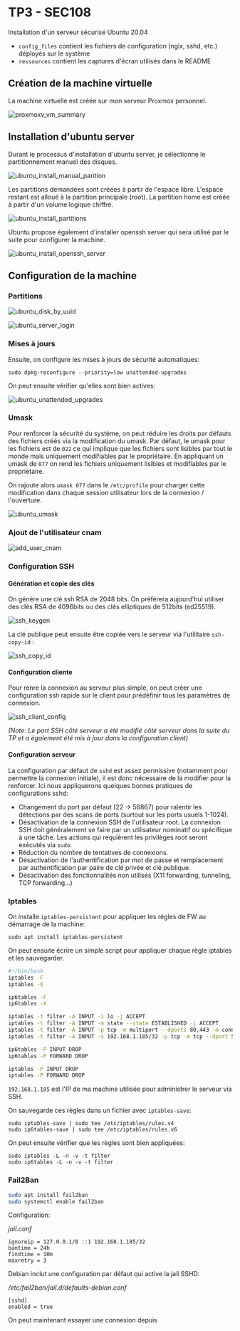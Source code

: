 # TP3 - SEC108

Installation d'un serveur sécurisé Ubuntu 20.04

* `config_files` contient les fichiers de configuration (ngix, sshd, etc.) déployés sur le système
* `ressources` contient les captures d'écran utilisés dans le README

## Création de la machine virtuelle

La machine virtuelle est créée sur mon serveur Proxmox personnel. 

![proxmoxv_vm_summary](ressources/images/proxmox_vm_summary.png)

## Installation d'ubuntu server

Durant le processus d'installation d'ubuntu server, je sélectionne le partitionnement manuel des disques. 

![ubuntu_install_manual_parition](ressources/images/manual_partition.png)

Les partitions demandées sont créées à partir de l'espace libre. L'espace restant est alloué à la partition principale (root). La partition home est créée à partir d'un volume logique chiffré.

![ubuntu_install_partitions](ressources/images/ubuntu_install_partitions.png)

Ubuntu propose également d'installer openssh server qui sera utilisé par le suite pour configurer la machine. 

![ubuntu_install_openssh_server](ressources/images/ubuntu_install_openssh_server.png)

## Configuration de la machine

### Partitions

![ubuntu_disk_by_uuid](ressources/images/ubuntu_disk_by_uuid.png)

![ubuntu_server_login](ressources/images/ubuntu_login.png)

### Mises à jours

Ensuite, on configure les mises à jours de sécurité automatiques:

```
sudo dpkg-reconfigure --priority=low unattended-upgrades
```

On peut ensuite vérifier qu'elles sont bien actives:

![ubuntu_unattended_upgrades](ressources/images/ubuntu_unattended_upgrades.png)


### Umask

Pour renforcer la sécurité du système, on peut réduire les droits par défauts des fichiers créés via la modification du umask. Par défaut, le umask pour les fichiers est de `022` ce qui implique que les fichiers sont lisibles par tout le monde mais uniquement modifiables par le propriétaire. En appliquant un umask de `077` on rend les fichiers uniquement lisibles et modifiables par le propriétaire. 

On rajoute alors `umask 077` dans le `/etc/profile` pour charger cette modification dans chaque session utilisateur lors de la connexion / l'ouverture. 

![ubuntu_umask](ressources/images/ubuntu_umask_ex.png)

### Ajout de l'utilisateur cnam

![add_user_cnam](ressources/images/add_user_cnam.png)

### Configuration SSH

#### Génération et copie des clés

On génère une clé ssh RSA de 2048 bits. On préfèrera aujourd'hui utiliser des clés RSA de 4096bits ou des clés elliptiques de 512bits (ed25519).

![ssh_keygen](ressources/images/ssh_keygen.png)

La clé publique peut ensuite être copiée vers le serveur via l'utilitaire `ssh-copy-id` :

![ssh_copy_id](ressources/images/ssh_copy_id_cnam.png)

#### Configuration cliente

Pour renre la connexion au serveur plus simple, on peut créer une configuration ssh rapide sur le client pour prédéfinir tous les paramètres de connexion.

![ssh_client_config](ressources/images/ssh_client_config_cnam.png)

*(Note: Le port SSH côté serveur a été modifié côté serveur dans la suite du TP et a également été mis à jour dans la configuration client)*

#### Configuration serveur

La configuration par défaut de `sshd` est assez permissive (notamment pour permettre la connexion initiale), il est donc nécessaire de la modifier pour la renforcer. Ici nous appliquerons quelques bonnes pratiques de configurations sshd: 

* Changement du port par défaut (22 -> 56867) pour ralentir les détections par des scans de ports (surtout sur les ports usuels 1-1024).
* Désactivation de la connexion SSH de l'utilisateur root. La connexion SSH doit généralement se faire par un utilisateur nominatif ou spécifique à une tâche. Les actions qui requièrent les privilèges root seront exécutés via `sudo`.
* Réduction du nombre de tentatives de connexions.
* Désactivation de l'authentification par mot de passe et remplacement par authentification par paire de clé privée et clé publique.
* Désactivation des fonctionnalités non utilisés (X11 forwarding, tunneling, TCP forwarding...)

### Iptables

On installe `iptables-persistent` pour appliquer les règles de FW au démarrage de la machine: 

```
sudo apt install iptables-persistent
```

On peut ensuite écrire un simple script pour appliquer chaque règle iptables et les sauvegarder.

```bash
#!/bin/bash
iptables -F
iptables -X

ip6tables -F
ip6tables -X

iptables -t filter -A INPUT -i lo -j ACCEPT
iptables -t filter -A INPUT -m state --state ESTABLISHED -j ACCEPT
iptables -t filter -A INPUT -p tcp -m multiport --dports 80,443 -m conntrack --ctstate NEW,ESTABLISHED -m comment --comment "HTTP/HTTPS" -j ACCEPT
iptables -t filter -A INPUT -s 192.168.1.185/32 -p tcp -m tcp --dport 56867 -m conntrack --ctstate NEW,ESTABLISHED -m comment --comment "SSH" -j ACCEPT

ip6tables -P INPUT DROP
ip6tables -P FORWARD DROP

iptables -P INPUT DROP
iptables -P FORWARD DROP
```

`192.168.1.185` est l'IP de ma machine utilisée pour administrer le serveur via SSH.

On sauvegarde ces règles dans un fichier avec `iptables-save`:

```
sudo iptables-save | sudo tee /etc/iptables/rules.v4
sudo ip6tables-save | sudo tee /etc/iptables/rules.v6
```

On peut ensuite vérifier que les règles sont bien appliquées:

```
sudo iptables -L -n -v -t filter
sudo ip6tables -L -n -v -t filter
```

### Fail2Ban

```bash
sudo apt install fail2ban
sudo systemctl enable fail2ban
```

Configuration: 

*jail.conf*
```
ignoreip = 127.0.0.1/8 ::1 192.168.1.185/32
bantime = 24h
findtime = 10m
maxretry = 3
```

Debian inclut une configuration par défaut qui active la jail SSHD: 

*/etc/fail2ban/jail.d/defaults-debian.conf*
```
[sshd]
enabled = true
```

On peut maintenant essayer une connexion depuis 